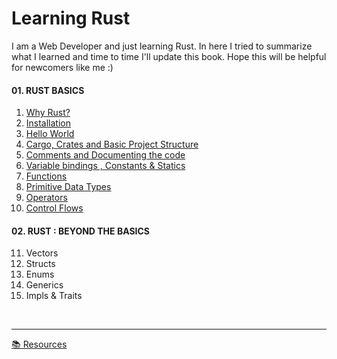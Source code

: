 # Learning Rust
I am a Web Developer and just learning Rust. In here I tried to summarize what I learned and time to time I'll update this book. Hope this will be helpful for newcomers like me :)


#### 01. RUST BASICS
1. [Why Rust?](why_rust.md)
2. [Installation](installation.md)
3. [Hello World](hello_world.md)
4. [Cargo, Crates and Basic Project Structure](cargo,_crates_and_basic_project_structure.md)
5. [Comments and Documenting the code](comments_and_documenting_the_code.md)
6. [Variable bindings , Constants & Statics](variable_bindings_,_constants_&_statics.md)
7. [Functions](functions.md)
8. [Primitive Data Types](primitive_data_types.md)
9. [Operators](operators.md)
10. [Control Flows](control_flows.md)

#### 02. RUST : BEYOND THE BASICS
11. Vectors
12. Structs
13. Enums
14. Generics
15. Impls & Traits



&nbsp;

---
[📚 Resources](resources.md)
